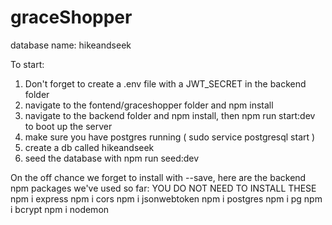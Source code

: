 # graceShopper

database name: hikeandseek

To start:
  1. Don't forget to create a .env file with a JWT_SECRET in the backend folder
  2. navigate to the fontend/graceshopper folder and npm install
  3. navigate to the backend folder and npm install, then npm run start:dev to boot up the server
  4. make sure you have postgres running ( sudo service postgresql start )
  5. create a db called hikeandseek
  6. seed the database with npm run seed:dev



On the off chance we forget to install with --save, here are the backend npm packages we've used so far:
YOU DO NOT NEED TO INSTALL THESE
  npm i express
  npm i cors
  npm i jsonwebtoken
  npm i postgres
  npm i pg
  npm i bcrypt
  npm i nodemon